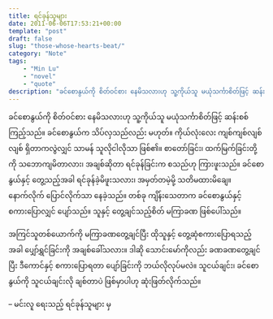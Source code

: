 ```yaml
---
title: ရင်ခုန်သူများ
date: 2011-06-06T17:53:21+00:00
template: "post"  
draft: false  
slug: "those-whose-hearts-beat/"  
category: "Note"
tags:
    - "Min Lu"
    - "novel"
    - "quote"
description: "ခင်စောနွယ်ကို စိတ်ဝင်စား နေမိသလားဟု သူ့ကိုယ်သူ မယုံသင်္ကာစိတ်ဖြင့် ဆန်းစစ်ကြည့်သည်။ ခင်စောနွယ်က သိပ်လှသည်လည်း မဟုတ်။ ကိုယ်လုံးလေး ကျစ်ကျစ်လျစ်လျစ် ရှိတာကလွဲလျှင် သာမန် သူလိုငါလိုသာ ဖြစ်၏။ စာတော်ခြင်း၊ ထက်မြက်ခြင်းတို့ကို သဘောကျမိတာလား၊ အချစ်ဆိုတာ ရင်ခုန်ခြင်းက စသည်ဟု ကြားဖူးသည်။ ခင်စောနွယ်နှင့် တွေ့သည့်အခါ ရင်ခုန်ခဲ့မိဖူးသလား၊ အမှတ်တမဲ့မို့ သတိမထားမိချေ။"
---
```

ခင်စောနွယ်ကို စိတ်ဝင်စား နေမိသလားဟု သူ့ကိုယ်သူ မယုံသင်္ကာစိတ်ဖြင့် ဆန်းစစ်ကြည့်သည်။ ခင်စောနွယ်က သိပ်လှသည်လည်း မဟုတ်။ ကိုယ်လုံးလေး ကျစ်ကျစ်လျစ်လျစ် ရှိတာကလွဲလျှင် သာမန် သူလိုငါလိုသာ ဖြစ်၏။ စာတော်ခြင်း၊ ထက်မြက်ခြင်းတို့ကို သဘောကျမိတာလား၊ အချစ်ဆိုတာ ရင်ခုန်ခြင်းက စသည်ဟု ကြားဖူးသည်။ ခင်စောနွယ်နှင့် တွေ့သည့်အခါ ရင်ခုန်ခဲ့မိဖူးသလား၊ အမှတ်တမဲ့မို့ သတိမထားမိချေ။ နောက်လိုက် ပြောင်လိုက်သာ နေခဲ့သည်။ တစ်ခု ကျိန်းသေတာက ခင်စောနွယ်နှင့် စကားပြောလျှင် ပျော်သည်။ သူနှင့် တွေ့ချင်သည့်စိတ် မကြာခဏ ဖြစ်ပေါ်သည်။

အကြင်သူတစ်ယောက်ကို မကြာခဏတွေ့ချင်ပြီး ထိုသူနှင့် တွေ့ဆုံစကားပြောရသည့်အခါ ပျှော်ရွှင်ခြင်းကို အချစ်ခေါ်သလား။ ဒါဆို သောင်းမော်ကိုလည်း ခဏခဏတွေ့ချင်ပြီး ဒီကောင်နှင့် စကားပြောရတာ ပျော်ခြင်းကို ဘယ်လိုလုပ်မလဲ။ သူငယ်ချင်း၊ ခင်စောနွယ်ကို သူငယ်ချင်းလို ချစ်တာပဲ ဖြစ်မှာပါဟု ဆုံးဖြတ်လိုက်သည်။

&#8211; မင်းလူ ရေးသည့် ရင်ခုန်သူများ မှ
